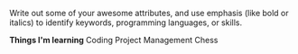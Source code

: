 Write out some of your awesome attributes, and use emphasis (like bold or italics) to identify keywords, programming languages, or skills. 

**Things I'm learning**
Coding
Project Management
Chess

